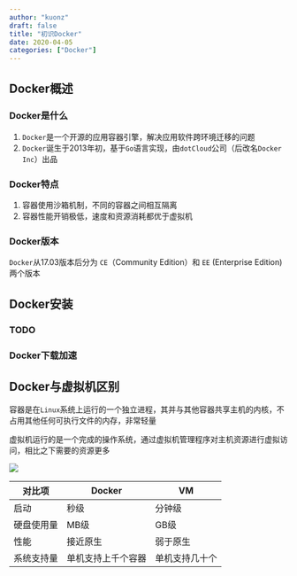 ```yaml
---
author: "kuonz"
draft: false
title: "初识Docker"
date: 2020-04-05
categories: ["Docker"]
---
```

  
## Docker概述

### Docker是什么

1. `Docker`是一个开源的应用容器引擎，解决应用软件跨环境迁移的问题
2. `Docker`诞生于2013年初，基于`Go`语言实现，由`dotCloud`公司（后改名`Docker Inc`）出品

### Docker特点

1. 容器使用沙箱机制，不同的容器之间相互隔离
2. 容器性能开销极低，速度和资源消耗都优于虚拟机

### Docker版本

`Docker`从17.03版本后分为 `CE`（Community Edition）和 `EE` (Enterprise Edition) 两个版本



## Docker安装

### TODO

### Docker下载加速



## Docker与虚拟机区别

容器是在`Linux`系统上运行的一个独立进程，其并与其他容器共享主机的内核，不占用其他任何可执行文件的内存，非常轻量

虚拟机运行的是一个完成的操作系统，通过虚拟机管理程序对主机资源进行虚拟访问，相比之下需要的资源更多

![](/01-初识Docker-images/image-20200327214541526.png)

| 对比项     | Docker             | VM             |
| ---------- | ------------------ | -------------- |
| 启动       | 秒级               | 分钟级         |
| 硬盘使用量 | MB级               | GB级           |
| 性能       | 接近原生           | 弱于原生       |
| 系统支持量 | 单机支持上千个容器 | 单机支持几十个 |